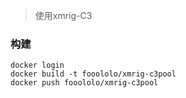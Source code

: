 > 使用xmrig-C3

### 构建
```shell
docker login 
docker build -t fooololo/xmrig-c3pool
docker push fooololo/xmrig-c3pool
```
